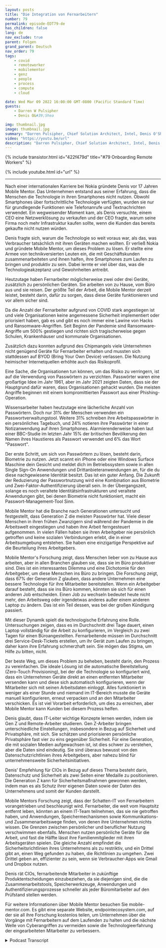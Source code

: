 ```yaml
---
layout: posts
title: "Die Integration von Fernarbeitern"
number: 79
permalink: episode-EDT79-de
has_children: false
lang: de
nav_exclude: true
parent: Folgen
grand_parent: Deutsch
nav_order: 79
tags:
    - covid
    - remoteworker
    - mobilementor
    - genz
    - people
    - process
    - compute
    - cloud

date: Wed Mar 09 2022 16:00:00 GMT-0800 (Pacific Standard Time)
guests:
    - Darren W Pulsipher
    - Denis O&#39;Shea

img: thumbnail.jpg
image: thumbnail.jpg
summary: "Darren Pulsipher, Chief Solution Architect, Intel, Denis O'Shea, Gründer von Mobile Mentor, über seine Erfahrung, Forschung und Ratschläge zur Einarbeitung von Remote-Mitarbeitern, insbesondere der Generation Z."
video: "https://youtu.be/url"
description: "Darren Pulsipher, Chief Solution Architect, Intel, Denis O'Shea, Gründer von Mobile Mentor, über seine Erfahrung, Forschung und Ratschläge zur Einarbeitung von Remote-Mitarbeitern, insbesondere der Generation Z."
---
```


<div>
{% include transistor.html id="422f479d" title="#79 Onboarding Remote Workers" %}

{% include youtube.html id="url" %}
</div>

---

Nach einer internationalen Karriere bei Nokia gründete Denis vor 17 Jahren Mobile Mentor. Das Unternehmen entstand aus seiner Erfahrung, dass die Menschen die Technologie in ihren Smartphones nicht nutzen. Obwohl Smartphones über fortschrittliche Technologie verfügten, wurden sie nur für grundlegende Funktionen wie Telefonanrufe und Textnachrichten verwendet. Ein wegweisender Moment kam, als Denis versuchte, einem CEO eine Netzwerklösung zu verkaufen und der CEO fragte, warum seine Firma noch mehr Infrastruktur kaufen sollte, wenn die Kunden das bereits gekaufte nicht nutzen würden.

Denis fragte sich, warum die Technologie so weit voraus war, als das, was Verbraucher tatsächlich mit ihren Geräten machen wollten. Er verließ Nokia und gründete Mobile Mentor, um dieses Problem zu lösen. Er stellte eine Armee von technikversierten Leuten ein, die mit Geschäftskunden zusammenarbeiteten und ihnen halfen, ihre Smartphones zum Laufen zu bringen und produktiv zu sein. Dabei lernte er viel über das, was die Technologieakzeptanz und Gewohnheiten antreibt.

Heutzutage haben Fernarbeiter möglicherweise zwei oder drei Geräte, zusätzlich zu persönlichen Geräten. Sie arbeiten von zu Hause, vom Büro aus und sie reisen. Der größte Teil der Arbeit, die Mobile Mentor derzeit leistet, besteht darin, dafür zu sorgen, dass diese Geräte funktionieren und vor allem sicher sind.

Da die Anzahl der Fernarbeiter aufgrund von COVID stark angestiegen ist und viele Organisationen keine angemessene Sicherheit implementiert oder priorisiert haben, gab es und gibt es noch immer eine Lawine von Hacks und Ransomware-Angriffen. Seit Beginn der Pandemie sind Ransomware-Angriffe um 500% gestiegen und richten sich tragischerweise gegen Schulen, Krankenhäuser und kommunale Organisationen.

Zusätzlich dazu konnten aufgrund des Chipmangels viele Unternehmen nicht genügend Geräte für Fernarbeiter erhalten und mussten sich stattdessen auf BYOD (Bring Your Own Device) verlassen. Die Nutzung heimischer Internetquellen erhöhte auch das Risikoprofil.

Eine Sache, die Organisationen tun können, um das Risiko zu verringern, ist auf die Verwendung von Passwörtern zu verzichten. Passwörter waren eine großartige Idee im Jahr 1961, aber im Jahr 2021 zeigten Daten, dass sie der Hauptgrund dafür waren, dass Organisationen gehackt wurden. Die meisten Angriffe beginnen mit einem kompromittierten Passwort aus einer Phishing-Operation.

Wissensarbeiter haben heutzutage eine lächerliche Anzahl von Passwörtern. Doch nur 31% der Menschen verwenden ein Passwortverwaltungstool. Weitere 31% schreiben ihre Arbeitspasswörter in ein persönliches Tagebuch, und 24% notieren ihre Passwörter in einer Notizanwendung auf ihren Smartphones. Alarmierenderweise haben laut einer BBC-Studie im letzten Jahr 15% der britischen Bevölkerung den Namen ihres Haustieres als Passwort verwendet und 6% das Wort "Passwort".

Der erste Schritt, um sich von Passwörtern zu lösen, besteht darin, Biometrie zu nutzen. Jetzt scannt ein iPhone oder eine Windows Surface Maschine dein Gesicht und meldet dich im Betriebssystem sowie in allen Single Sign-On Anwendungen und Drittanbieteranwendungen an, für die du diese nachgewiesene Identität besitzt. Das ist ein guter Anfang. Die Zukunft der Reduzierung der Passwortnutzung wird eine Kombination aus Biometrie und Zwei-Faktor-Authentifizierung überall sein. In der Übergangszeit, solange es noch veraltete Identitätsinfrastrukturen und veraltete Anwendungen gibt, bei denen Biometrie nicht funktioniert, macht ein Passwort-Management-Tool Sinn.

Mobile Mentor hat die Branche nach Generationen untersucht und festgestellt, dass Generation Z die meisten Passwörter hat. Viele dieser Menschen in ihren frühen Zwanzigern sind während der Pandemie in die Arbeitswelt eingestiegen und haben ihre Arbeit ferngesteuert aufgenommen. In vielen Fällen haben sie ihren Arbeitgeber nie persönlich getroffen und keine sozialen Verbindungen erlebt, die in einer Arbeitsumgebung entstehen. Sie haben eine einzigartige Perspektive auf die Beurteilung ihres Arbeitgebers.

Mobile Mentor's Forschung zeigt, dass Menschen lieber von zu Hause aus arbeiten, aber in allen Branchen glauben sie, dass sie im Büro produktiver sind. Dies ist ein interessantes Dilemma und eine Dichotomie für den Arbeitgeber, um diese Menschen ins Büro zu bringen. Die Forschung zeigt, dass 67% der Generation Z glauben, dass andere Unternehmen eine bessere Technologie für ihre Mitarbeiter bereitstellen. Wenn ein Arbeitgeber darauf besteht, dass sie ins Büro kommen, könnten sie sich für einen anderen Job entscheiden. Einen Job zu wechseln bedeutet heute nicht mehr, den Arbeitsweg oder irgendetwas anderes außer einem anderen Laptop zu ändern. Das ist ein Teil dessen, was bei der großen Kündigung passiert.

Mit dieser Dynamik spielt die technologische Erfahrung eine Rolle. Untersuchungen zeigen, dass es im Durchschnitt drei Tage dauert, einen Laptop vollständig für die Arbeit zu konfigurieren, im Vergleich zu zwei Tagen für einen Büroangestellten. Fernarbeitende müssen im Durchschnitt drei Service-Desk-Tickets erstellen, um ihr Gerät zum Laufen zu bringen, daher kann ihre Erfahrung schmerzhaft sein. Sie mögen das Stigma, um Hilfe zu bitten, nicht.

Der beste Weg, um dieses Problem zu beheben, besteht darin, den Prozess zu vereinfachen. Die ideale Lösung ist die automatische Bereitstellung (Zero-Touch Provisioning), bei der die Technologie so konfiguriert wird, dass ein Unternehmen Geräte direkt an einen entfernten Mitarbeiter versenden kann und diese sich automatisch konfigurieren, wenn der Mitarbeiter sich mit seinen Arbeitsdaten einloggt. Alles funktioniert in weniger als einer Stunde und niemand im IT-Bereich musste die Geräte manuell konfigurieren, erneut verpacken und an den Mitarbeiter verschicken. Es ist viel Vorarbeit erforderlich, um dies zu erreichen, aber Mobile Mentor kann Kunden bei diesem Prozess helfen.

Denis glaubt, dass IT-Leiter wichtige Konzepte lernen werden, indem sie Gen Z und Remote-Arbeiter studieren. Gen Z-Arbeiter bringen unterschiedliche Einstellungen, insbesondere in Bezug auf Sicherheit und Privatsphäre, mit sich. Sie schätzen und priorisieren persönliche Privatsphäre fast vier zu eins gegenüber Sicherheit. Für eine Generation, die mit sozialen Medien aufgewachsen ist, ist dies schwer zu verstehen, aber die Daten sind eindeutig. Sie sind überaus bewusst von den Datenschutzrichtlinien ihres Arbeitgebers, aber nahezu blind für unternehmensweite Sicherheitsinitiativen.

Denis' Empfehlung für CIOs in Bezug auf dieses Thema besteht darin, Datenschutz und Sicherheit als zwei Seiten einer Medaille zu positionieren. Die Generation Z kann für Sicherheitsmaßnahmen gewonnen werden, indem man es als Schutz ihrer eigenen Daten sowie der Daten des Unternehmens und somit der Kunden darstellt.

Mobile Mentors Forschung zeigt, dass der Schatten-IT von Fernarbeitern vorangetrieben und beschleunigt wird. Fernarbeiter, die weit vom Hauptsitz entfernt leben, könnten an einem IT-Team teilnehmen, das sie nie getroffen haben, und Anwendungen, Speichermechanismen sowie Kommunikations- und Zusammenarbeitswege finden, von denen ihre Unternehmen nichts wissen. Die Grenzen zwischen persönlicher und beruflicher Nutzung verschwimmen ebenfalls. Menschen nutzen persönliche Geräte für die Arbeit, und fast die Hälfte lässt ihre Familienmitglieder mit ihren Arbeitsgeräten spielen. Die gleiche Anzahl empfindet die Sicherheitsrichtlinien ihres Unternehmens als zu restriktiv, und ein Drittel gibt an, einen Weg gefunden zu haben, die Richtlinien zu umgehen. Zwei Drittel geben an, effizienter zu sein, wenn sie Verbraucher-Apps wie Gmail und Dropbox nutzen.

Denis rät CIOs, fernarbeitende Mitarbeiter in zukünftige Produktentscheidungen einzubeziehen, da sie diejenigen sind, die die Zusammenarbeitstools, Speicherwerkzeuge, Anwendungen und Authentifizierungsprozesse schneller als jeder Büromitarbeiter auf den Prüfstand stellen werden.

Für weitere Informationen über Mobile Mentor besuchen Sie mobile-mentor.com. Es gibt eine separate Website, endpointecosystem.com, auf der sie all ihre Forschung kostenlos teilen, um Unternehmen über die Vorgänge mit Fernarbeitern auf dem Laufenden zu halten und die nächste Welle von Cyberangriffen zu vermeiden sowie die Technologieerfahrung der eingearbeiteten Mitarbeiter zu verbessern.



<details>
<summary> Podcast Transcript </summary>

<p></p>

</details>

